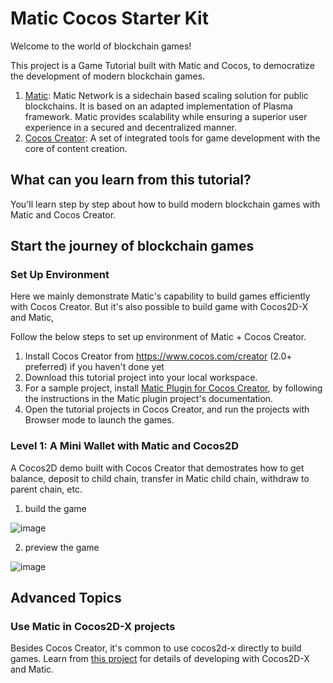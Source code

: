 # Matic Cocos Starter Kit

Welcome to the world of blockchain games!

This project is a Game Tutorial built with Matic and Cocos, to democratize the development of modern blockchain games.

1. [Matic](https://matic.network/): Matic Network is a sidechain based scaling solution for public blockchains. It is based on an adapted implementation of Plasma framework. Matic provides scalability while ensuring a superior user experience in a secured and decentralized manner.
2. [Cocos Creator](https://cocos2d-x.org/creator): A set of integrated tools for game development with the core of content creation.

## What can you learn from this tutorial?

You'll learn step by step about how to build modern blockchain games with Matic and Cocos Creator.


## Start the journey of blockchain games

### Set Up Environment

Here we mainly demonstrate Matic's capability to build games efficiently with Cocos Creator. But it's also possible to build game with Cocos2D-X and Matic,

Follow the below steps to set up environment of Matic + Cocos Creator.

1. Install Cocos Creator from https://www.cocos.com/creator (2.0+ preferred) if you haven't done yet
1. Download this tutorial project into your local workspace.
1. For a sample project, install [Matic Plugin for Cocos Creator](https://github.com/think-in-universe/matic-cocos-creator), by following the instructions in the Matic plugin project's documentation.
1. Open the tutorial projects in Cocos Creator, and run the projects with Browser mode to launch the games.

### Level 1: A Mini Wallet with Matic and Cocos2D

A Cocos2D demo built with Cocos Creator that demostrates how to get balance, deposit to child chain, transfer in Matic child chain, withdraw to parent chain, etc.

1. build the game

![image](https://user-images.githubusercontent.com/46699230/65375857-488ab600-dccc-11e9-9899-cabd19b51e4c.png)

2. preview the game

![image](https://user-images.githubusercontent.com/46699230/65375825-2133e900-dccc-11e9-9ae6-18e2812a5243.png)


## Advanced Topics

### Use Matic in Cocos2D-X projects

Besides Cocos Creator, it's common to use cocos2d-x directly to build games.
Learn from [this project](./matic-cocos2d-x) for details of developing with Cocos2D-X and Matic.
